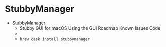 # StubbyManager
- [StubbyManager](https://dnsprivacy.org/wiki/display/DP/Stubby+GUI+for+macOS)
  -  Stubby GUI for macOS Using the GUI Roadmap Known Issues Code
  - 
  - `brew cask install stubbymanager`

